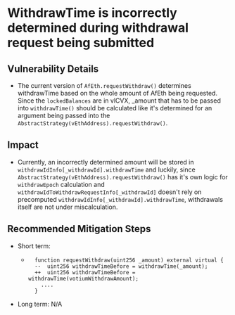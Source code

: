 # WithdrawTime is incorrectly determined during withdrawal request being submitted 

## Vulnerability Details
* The current version of `AfEth.requestWithdraw()` determines withdrawTime based on the whole amount of AfEth being requested. Since the `lockedBalances` are in vlCVX, _amount that has to be passed into `withdrawTime()` should be calculated like it's determined for an argument being passed into the `AbstractStrategy(vEthAddress).requestWithdraw()`. 

## Impact
* Currently, an incorrectly determined amount will be stored in  `withdrawIdInfo[_withdrawId].withdrawTime` and luckily, since `AbstractStrategy(vEthAddress).requestWithdraw()` has it's own logic for `withdrawEpoch` calculation and `withdrawIdToWithdrawRequestInfo[_withdrawId]` doesn't rely on precomputed `withdrawIdInfo[_withdrawId].withdrawTime`, withdrawals itself are not under miscalculation. 
  
    
## Recommended Mitigation Steps
- Short term: 
  - ```Solidity
      function requestWithdraw(uint256 _amount) external virtual { 
      --  uint256 withdrawTimeBefore = withdrawTime(_amount);
      ++  uint256 withdrawTimeBefore = withdrawTime(votiumWithdrawAmount);
        ....
      }
  
- Long term: N/A